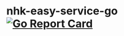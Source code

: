 # nhk-easy-service-go [![Go Report Card](https://goreportcard.com/badge/github.com/nhk-news-web-easy/nhk-easy-service-go)](https://goreportcard.com/report/github.com/nhk-news-web-easy/nhk-easy-service-go)
